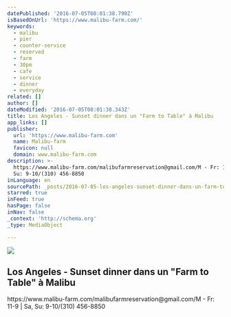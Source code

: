 ```yaml
---
datePublished: '2016-07-05T08:01:38.790Z'
isBasedOnUrl: 'https://www.malibu-farm.com/'
keywords:
  - malibu
  - pier
  - counter-service
  - reserved
  - farm
  - 30pm
  - cafe
  - service
  - dinner
  - everyday
related: []
author: []
dateModified: '2016-07-05T08:01:38.343Z'
title: Los Angeles - Sunset dinner dans un "Farm to Table" à Malibu
app_links: []
publisher:
  url: 'https://www.malibu-farm.com'
  name: Malibu-farm
  favicon: null
  domain: www.malibu-farm.com
description: >-
  https://www.malibu-farm.com/malibufarmreservation@gmail.com/M - Fr: 11-9 | Sa,
  Su: 9-10/(310) 456-8850
inLanguage: en
sourcePath: _posts/2016-07-05-los-angeles-sunset-dinner-dans-un-farm-to-table-a-malibu.md
starred: true
inFeed: true
hasPage: false
inNav: false
_context: 'http://schema.org'
_type: MediaObject

---
```

<article style=""><img src="https://imgflo.herokuapp.com/graph/vahj1ThiexotieMo/3666ef6f9122c155e793f1c25924b7fa/noop.jpg?input=https%3A%2F%2Fwww.malibu-farm.com%2Fwp-content%2Fthemes%2Fmalibu_farm%2Fimages%2Fcookbook%2Fsteak-small.jpg" /><h1>Los Angeles - Sunset dinner dans un "Farm to Table" à Malibu</h1><p>https://www.malibu-farm.com/malibufarmreservation@gmail.com/M - Fr: 11-9 | Sa, Su: 9-10/(310) 456-8850</p></article>